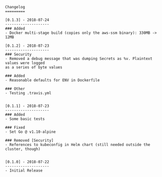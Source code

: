 	Changelog
	=========

	[0.1.3] - 2018-07-24
	--------------------
	### Added
	- Docker multi-stage build (copies only the aws-ssm binary): 330MB -> 12MB

	[0.1.2] - 2018-07-23
	--------------------
	### Security
	- Removed a debug message that was dumping Secrets as %v. Plaintext values were logged
	as a series of byte values

	### Added
	- Reasonable defaults for ENV in Dockerfile

	### Other
	- Testing .travis.yml


	[0.1.1] - 2018-07-23
	--------------------
	### Added
	- Some basic tests

	### Fixed
	- Set Go @ v1.10-alpine

	### Removed [Security]
	- References to kubeconfig in Helm chart (still needed outside the cluster, though)


	[0.1.0] - 2018-07-22
	--------------------
	- Initial Release
